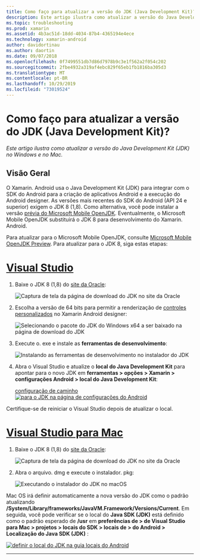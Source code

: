 ```yaml
---
title: Como faço para atualizar a versão do JDK (Java Development Kit)?
description: Este artigo ilustra como atualizar a versão do Java Development Kit (JDK) no Windows e no Mac.
ms.topic: troubleshooting
ms.prod: xamarin
ms.assetid: 4b3ac51d-18dd-4034-87b4-4365194e4ece
ms.technology: xamarin-android
author: davidortinau
ms.author: daortin
ms.date: 09/07/2018
ms.openlocfilehash: 0f7499551db7d86d7978b9c3e1f562a2f054c202
ms.sourcegitcommit: 2fbe4932a319af4ebc829f65eb1fb1816ba305d3
ms.translationtype: MT
ms.contentlocale: pt-BR
ms.lasthandoff: 10/29/2019
ms.locfileid: "73019524"
---
```

# <a name="how-do-i-update-the-java-development-kit-jdk-version"></a>Como faço para atualizar a versão do JDK (Java Development Kit)?

_Este artigo ilustra como atualizar a versão do Java Development Kit (JDK) no Windows e no Mac._

## <a name="overview"></a>Visão Geral

O Xamarin. Android usa o Java Development Kit (JDK) para integrar com o SDK do Android para a criação de aplicativos Android e a execução do Android designer. As versões mais recentes do SDK do Android (API 24 e superior) exigem o JDK 8 (1,8). Como alternativa, você pode instalar a versão [prévia do Microsoft Mobile OpenJDK](~/android/get-started/installation/openjdk.md). Eventualmente, o Microsoft Mobile OpenJDK substituirá o JDK 8 para desenvolvimento do Xamarin. Android.

Para atualizar para o Microsoft Mobile OpenJDK, consulte [Microsoft Mobile OpenJDK Preview](~/android/get-started/installation/openjdk.md). Para atualizar para o JDK 8, siga estas etapas:

# <a name="visual-studiotabwindows"></a>[Visual Studio](#tab/windows)

1. Baixe o JDK 8 (1,8) do [site da Oracle](https://www.oracle.com/technetwork/java/javase/downloads/index.html):

    ![Captura de tela da página de download do JDK no site da Oracle](update-jdk-images/image1.png)

2. Escolha a versão de 64 bits para permitir a renderização de [controles personalizados](https://github.com/xamarin/release-notes-archive/blob/master/release-notes/vs/xamarin.vs_4/xamarin.vs_4.2/index.md#androiddesignercustomcontrols) no Xamarin Android designer:

    ![Selecionando o pacote do JDK do Windows x64 a ser baixado na página de download do JDK](update-jdk-images/image2.png)

3. Execute o. exe e instale as **ferramentas de desenvolvimento**:

    ![Instalando as ferramentas de desenvolvimento no instalador do JDK](update-jdk-images/image3.png)

4. Abra o Visual Studio e atualize o **local do Java Development Kit** para apontar para o novo JDK em **ferramentas > opções > Xamarin > configurações Android > local do Java Development Kit**:

    [configuração de caminho![para o JDK na página de configurações do Android](update-jdk-images/image4-sml.png)](update-jdk-images/image4.png#lightbox)

Certifique-se de reiniciar o Visual Studio depois de atualizar o local.

# <a name="visual-studio-for-mactabmacos"></a>[Visual Studio para Mac](#tab/macos)

1. Baixe o JDK 8 (1,8) do [site da Oracle](https://www.oracle.com/technetwork/java/javase/downloads/index.html):

    ![Captura de tela da página de download do JDK no site da Oracle](update-jdk-images/image1.png)

2. Abra o arquivo. dmg e execute o instalador. pkg:

    ![Executando o instalador do JDK no macOS](update-jdk-images/image5.png)

Mac OS irá definir automaticamente a nova versão do JDK como o padrão atualizando **/System/Library/frameworks/JavaVM.Framework/Versions/Current**. Em seguida, você pode verificar se o local do **Java SDK (JDK)** está definido como o padrão esperado de **/usr** em **preferências de > de Visual Studio para Mac > projetos > locais do SDK > locais de > do Android > Localização do Java SDK (JDK)** :

[![definir o local do JDK na guia locais do Android](update-jdk-images/image6-sml.png)](update-jdk-images/image6.png#lightbox)

-----
